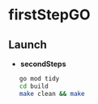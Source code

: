 # firstStepGO

## Launch
 - **secondSteps** 
 ```bash
    go mod tidy
    cd build
    make clean && make
 ```

